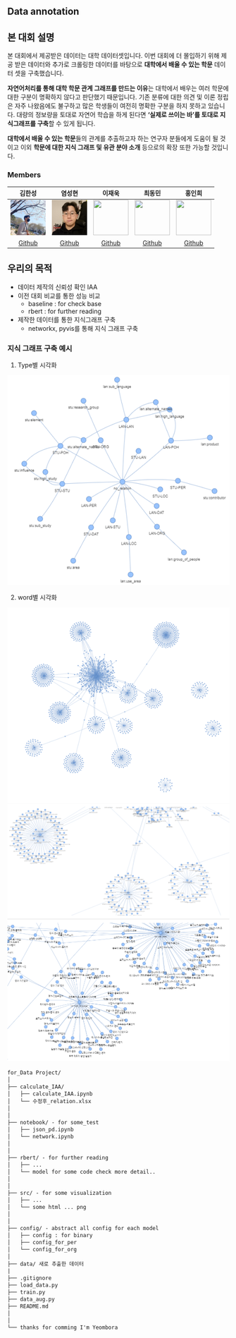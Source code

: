 ## Data annotation


## 본 대회 설명  
본 대회에서 제공받은 데이터는 대학 데이터셋입니다. 이번 대회에 더 몰입하기 위해 제공 받은 데이터와 추가로 크롤링한 데이터를 바탕으로  **대학에서 배울 수 있는 학문** 데이터 셋을 구축했습니다.

**자연어처리를 통해 대학 학문 관계 그래프를 만드는 이유**는 대학에서 배우는 여러 학문에 대한 구분이 명확하지 않다고 판단했기 때문입니다. 기존 분류에 대한 의견 및 이론 정립은 자주 나왔음에도 불구하고 많은 학생들이 여전히 명확한 구분을 하지 못하고 있습니다. 대량의 정보량을 토대로 자연어 학습을 하게 된다면 **‘실제로 쓰이는 바’를 토대로 지식그래프를 구축**할 수 있게 됩니다.

**대학에서 배울 수 있는 학문**들의 관계를 추출하고자 하는 연구자 분들에게 도움이 될 것이고 이외 **학문에 대한 지식 그래프 및 유관 분야 소개** 등으로의 확장 또한 가능할 것입니다.

### Members

김한성|염성현|이재욱|최동민|홍인희|
:-:|:-:|:-:|:-:|:-:
<img src='src/roy2.jpeg' height=80 width=80px></img>|<img src='src/Yeom.jpeg' height=80 width=80px></img>|<img src='' height=80 width=80px></img>|<img src='' height=80 width=80px></img>|<img src='' height=80 width=80px></img>|
[Github](https://github.com/datakim1201)|[Github](https://github.com/neulvo)|[Github](https://github.com/datakim1201)|[Github](https://github.com/datakim1201)|[Github](https://github.com/datakim1201)

## 우리의 목적 
- 데이터 제작의 신뢰성 확인 IAA
- 이전 대회 비교를 통한 성능 비교 
    - baseline : for check base
    - rbert : for further reading 
- 제작한 데이터를 통한 지식그래프 구축
    - networkx, pyvis를 통해 지식 그래프 구축

### 지식 그래프 구축 예시
1. Type별 시각화    

![type_network](src/type_network.png)
   
2. word별 시각화 

![word_network](src/word_network.png)
![word_network2](src/word_network2.png)
![word_network3](src/word_network3.png)


```
for_Data Project/
│
├── calculate_IAA/ 
│   ├── calculate_IAA.ipynb
│   └── 수정후_relation.xlsx
│
│
├── notebook/ - for some_test
│   ├── json_pd.ipynb
│   └── network.ipynb
│
│
├── rbert/ - for further reading
│   ├── ...
│   └── model for some code check more detail..
│
│
├── src/ - for some visualization
│   ├── ...
│   └── some html ... png
│
│
├── config/ - abstract all config for each model
│   ├── config : for binary
│   ├── config_for_per
│   └── config_for_org
│
├── data/ 새로 추출한 데이터 
|
├── .gitignore
├── load_data.py
├── train.py
├── data_aug.py
├── README.md
│
│  
└── thanks for comming I'm Yeombora
```
